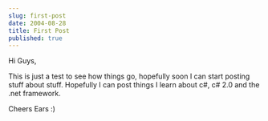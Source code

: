 ```yaml
---
slug: first-post
date: 2004-08-28
title: First Post
published: true
---
```

Hi Guys,
<p />
This is just a test to see how things go, hopefully soon I can start posting stuff about stuff.  Hopefully I can post things I learn about c#, c# 2.0 and the .net framework.
<p />
Cheers Ears :)
<p />




